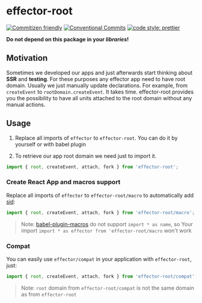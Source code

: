 # effector-root

[![Commitizen friendly](https://img.shields.io/badge/commitizen-friendly-brightgreen.svg)](http://commitizen.github.io/cz-cli/) [![Conventional Commits](https://img.shields.io/badge/Conventional%20Commits-1.0.0-yellow.svg)](https://conventionalcommits.org) [![code style: prettier](https://img.shields.io/badge/code_style-prettier-ff69b4.svg)](http://prettier.io)

**Do not depend on this package in your _libraries_!**

## Motivation

Sometimes we developed our apps and just afterwards start thinking about **SSR** and **testing**. For these purposes any effector app need to have root domain.
Usually we just manually update declarations. For example, from `createEvent` to `rootDomain.createEvent`. It takes time. effector-root provides you the possibility to have all units attached to the root domain without any manual actions.

## Usage

1. Replace all imports of `effector` to `effector-root`. You can do it by yourself or with babel plugin

2. To retrieve our app root domain we need just to import it.

```js
import { root, createEvent, attach, fork } from 'effector-root';
```

### Create React App and macros support

Replace all imports of `effector` to `effector-root/macro` to automatically add [sid]:

[sid]: https://effector.dev/docs/api/effector/babel-plugin#sid

```js
import { root, createEvent, attach, fork } from 'effector-root/macro';
```

> Note: [babel-plugin-macros] do not support `import * as name`, so
> Your import `import * as effector from 'effector-root/macro` won't work

[babel-plugin-macros]: https://github.com/kentcdodds/babel-plugin-macros

### Compat

You can easily use `effector/compat` in your application with `effector-root`, just:

```ts
import { root, createEvent, attach, fork } from 'effector-root/compat';
```

> Note: `root` domain from `effector-root/compat` is not the same domain as from `effector-root`
